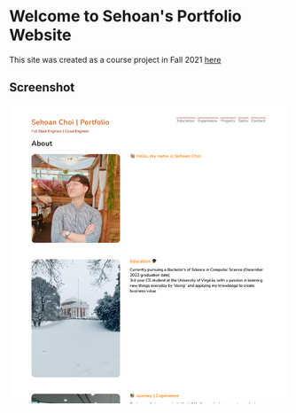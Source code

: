# Welcome to Sehoan's Portfolio Website
This site was created as a course project in Fall 2021 [here](https://sehoanchoi.herokuapp.com)

## Screenshot
![Home](/home.png)

